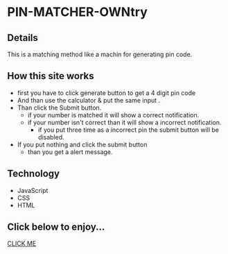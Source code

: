 #  PIN-MATCHER-OWNtry
## Details 
This is a matching method like a machin for generating pin code.

## How this site works
* first you have to click generate button to get a 4 digit pin code
* And than use the calculator & put the same input .
* Than click the Submit button.
  * if your number is matched it will show a correct notification.
  * if your number isn't correct than it will show a incorrect notification.
    * if you put three time as a incorrect pin the submit button will be disabled.
* If you put nothing and click the submit button
  * than you get a alert message.

## Technology
+  JavaScript
+  CSS
+  HTML

## Click below to enjoy...
[CLICK ME](https://shahinuralambhuiyan.github.io/PIN-MATCHER-OWNtry/)
